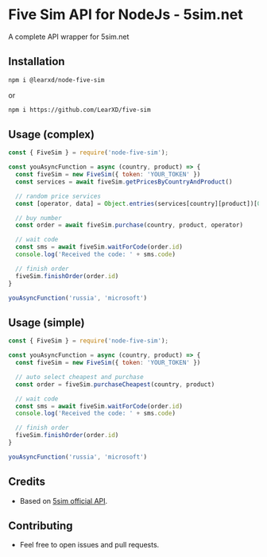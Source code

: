 # Five Sim API for NodeJs - 5sim.net

A complete API wrapper for 5sim.net

## Installation

```bash
npm i @learxd/node-five-sim
```
or
```bash
npm i https://github.com/LearXD/five-sim
```

## Usage (complex)

```js
const { FiveSim } = require('node-five-sim');

const youAsyncFunction = async (country, product) => {
  const fiveSim = new FiveSim({ token: 'YOUR_TOKEN' })
  const services = await fiveSim.getPricesByCountryAndProduct()

  // random price services  
  const [operator, data] = Object.entries(services[country][product])[0]

  // buy number
  const order = await fiveSim.purchase(country, product, operator)

  // wait code
  const sms = await fiveSim.waitForCode(order.id)
  console.log('Received the code: ' + sms.code)

  // finish order
  fiveSim.finishOrder(order.id)
}

youAsyncFunction('russia', 'microsoft')
```

## Usage (simple)
  
```js
const { FiveSim } = require('node-five-sim');

const youAsyncFunction = async (country, product) => {
  const fiveSim = new FiveSim({ token: 'YOUR_TOKEN' })

  // auto select cheapest and purchase
  const order = fiveSim.purchaseCheapest(country, product)

  // wait code
  const sms = await fiveSim.waitForCode(order.id)
  console.log('Received the code: ' + sms.code)

  // finish order
  fiveSim.finishOrder(order.id)
}

youAsyncFunction('russia', 'microsoft')
```

## Credits
- Based on [5sim official API](https://5sim.net/docs/).

## Contributing
- Feel free to open issues and pull requests.


